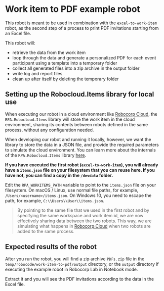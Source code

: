 # Work item to PDF example robot

This robot is meant to be used in combination with the `excel-to-work-item` robot, as the second step of a process to print PDF invitations starting from an Excel file.

This robot will:

- retrieve the data from the work item
- loop through the data and generate a personalized PDF for each event participant using a template into a temporary folder
- collect all generated files into a zip archive in the output folder
- write log and report files
- clean up after itself by deleting the temporary folder

## Setting up the Robocloud.Items library for local use

When executing our robot in a cloud environment like [Robocorp Cloud](https://cloud.robocorp.com), the `RPA.Robocloud.Items` library will store the work item in the cloud environment, sharing its contents between robots defined in the same process, without any configuration needed.

When developing our robot and running it locally, however, we want the library to store the data in a JSON file, and provide the required parameters to simulate the cloud environment. You can learn more about the internals of the `RPA.Robocloud.Items` library [here](https://hub.robocorp.com/resources/libraries/rpaframework-Robocloud-Items/).

**If you have executed the first robot (`excel-to-work-item`), you will already have a `items.json` file on your filesystem that you can reuse here. If you have not, you can find a copy in the `/devdata` folder.**

Edit the `RPA_WORKITEMS_PATH` variable to point to the `items.json` file on your filesystem. On macOS / Linux, use normal file paths,
for example, `/Users/<username>/items.json`. On Windows 10, you need to escape the path, for example, `C:\\Users\\User\\items.json`.

> By pointing to the same file that we used in the first robot and by specifying the same workspace and work item id, we are now effectively sharing data between the two robots. This way, we are simulating what happens in [Robocorp Cloud](https://cloud.robocorp.com) when two robots are added to the same process.

## Expected results of the robot

After you run the robot, you will find a zip archive `PDFs.zip` file in the `temp/robocode/work-item-to-pdf/output` directory, or the `output` directory if executing the example robot in Robocorp Lab in Notebook mode.

Extract it and you will see the PDF invitations according to the data in the Excel file.
